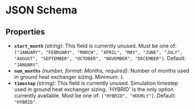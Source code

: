 # JSON Schema

## Properties

- **`start_month`** *(string)*: This field is currently unused. Must be one of: `["JANUARY", "FEBRUARY", "MARCH", "APRIL", "MAY", "JUNE", "JULY", "AUGUST", "SEPTEMBER", "OCTOBER", "NOVEMBER", "DECEMBER"]`. Default: `"JANUARY"`.
- **`num_months`** *(number, format: Months, required)*: Number of months used in ground heat exchanger sizing. Minimum: `1`.
- **`timestep`** *(string)*: This field is currently unused. Simulation timestep used in ground heat exchanger sizing. 'HYBRID' is the only option currently available. Must be one of: `["HYBRID", "HOURLY"]`. Default: `"HYBRID"`.

